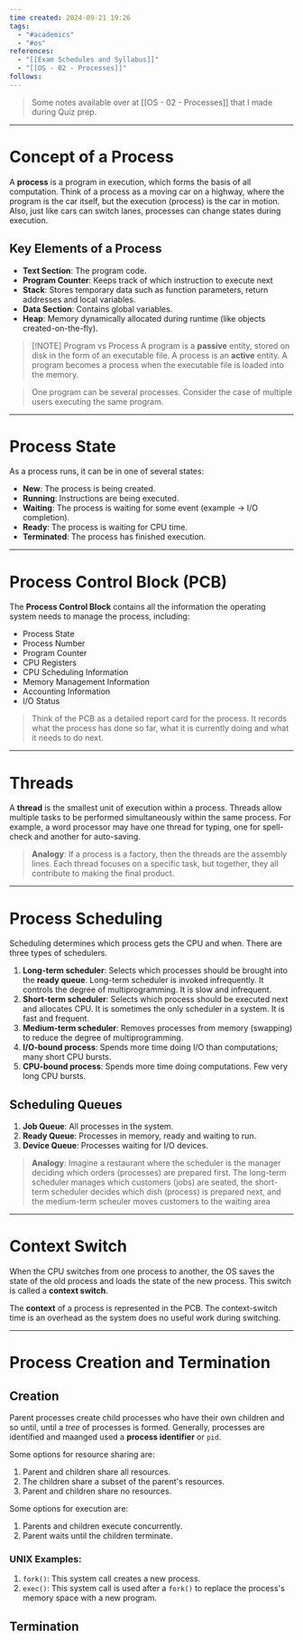 ```yaml
---
time created: 2024-09-21 19:26
tags:
  - "#academics"
  - "#os"
references:
  - "[[Exam Schedules and Syllabus]]"
  - "[[OS - 02 - Processes]]"
follows:
---
```

> Some notes available over at [[OS - 02 - Processes]] that I made during Quiz prep. 

---

# Concept of a Process
A **process** is a program in execution, which forms the basis of all computation. Think of a process as a moving car on a highway, where the program is the car itself, but the execution (process) is the car in motion. Also, just like cars can switch lanes, processes can change states during execution. 

## Key Elements of a Process
- **Text Section**: The program code.
- **Program Counter**: Keeps track of which instruction to execute next
- **Stack**: Stores temporary data such as function parameters, return addresses and local variables. 
- **Data Section**: Contains global variables. 
- **Heap**: Memory dynamically allocated during runtime (like objects created-on-the-fly). 

> [!NOTE] Program vs Process
> A program is a **passive** entity, stored on disk in the form of an executable file. 
> A process is an **active** entity. A program becomes a process when the executable file is loaded into the memory. 

> One program can be several processes. Consider the case of multiple users executing the same program.
---
# Process State
As a process runs, it can be in one of several states:
- **New**: The process is being created. 
- **Running**: Instructions are being executed. 
- **Waiting**: The process is waiting for some event (example -> I/O completion).
- **Ready**: The process is waiting for CPU time. 
- **Terminated**: The process has finished execution. 

---
# Process Control Block (PCB)
The **Process Control Block** contains all the information the operating system needs to manage the process, including: 
- Process State
- Process Number
- Program Counter
- CPU Registers
- CPU Scheduling Information
- Memory Management Information
- Accounting Information
- I/O Status

> Think of the PCB as a detailed report card for the process. It records what the process has done so far, what it is currently doing and what it needs to do next. 

---
# Threads
A **thread** is the smallest unit of execution within a process. Threads allow multiple tasks to be performed simultaneously within the same process. 
For example, a word processor may have one thread for typing, one for spell-check and another for auto-saving. 

> **Analogy**: If a process is a factory, then the threads are the assembly lines. Each thread focuses on a specific task, but together, they all contribute to making the final product. 

---
# Process Scheduling
Scheduling determines which process gets the CPU and when. There are three types of schedulers. 
1. **Long-term scheduler**: Selects which processes should be brought into the **ready queue**. Long-term scheduler is invoked infrequently. It controls the degree of multiprogramming. It is slow and infrequent. 
2. **Short-term scheduler**: Selects which process should be executed next and allocates CPU. It is sometimes the only scheduler in a system. It is fast and frequent. 
3. **Medium-term scheduler**: Removes processes from memory (swapping) to reduce the degree of multiprogramming. 
4. **I/O-bound process**: Spends more time doing I/O than computations; many short CPU bursts. 
5. **CPU-bound process**: Spends more time doing computations. Few very long CPU bursts.

## Scheduling Queues
1. **Job Queue**: All processes in the system. 
2. **Ready Queue**: Processes in memory, ready and waiting to run. 
3. **Device Queue**: Processes waiting for I/O devices. 

> **Analogy**: Imagine a restaurant where the scheduler is the manager deciding which orders (processes) are prepared first. The long-term scheduler manages which customers (jobs) are seated, the short-term scheduler decides which dish (process) is prepared next, and the medium-term scheuler moves customers to the waiting area 

---
# Context Switch
When the CPU switches from one process to another, the OS saves the state of the old process and loads the state of the new process. This switch is called a **context switch**. 

The **context** of a process is represented in the PCB. The context-switch time is an overhead as the system does no useful work during switching.

---
# Process Creation and Termination
## Creation
Parent processes create child processes who have their own children and so until, until a *tree* of processes is formed. 
Generally, processes are identified and maanged used a **process identifier** or `pid`. 

Some options for resource sharing are:
1. Parent and children share all resources.
2. The children share a subset of the parent's resources.
3. Parent and children share no resources.

Some options for execution are:
1. Parents and children execute concurrently. 
2. Parent waits until the children terminate.
### UNIX Examples:
1. `fork()`: This system call creates a new process. 
2. `exec()`: This system call is used after a `fork()` to replace the process's memory space with a new program. 

## Termination